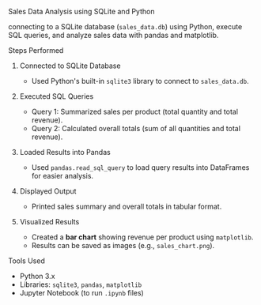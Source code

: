 Sales Data Analysis using SQLite and Python

connecting to a SQLite database (`sales_data.db`) using Python, 
execute SQL queries, and analyze sales data with pandas and matplotlib.

Steps Performed
1. Connected to SQLite Database
   - Used Python's built-in `sqlite3` library to connect to `sales_data.db`.

2. Executed SQL Queries
   - Query 1: Summarized sales per product (total quantity and total revenue).  
   - Query 2: Calculated overall totals (sum of all quantities and total revenue).  

3. Loaded Results into Pandas 
   - Used `pandas.read_sql_query` to load query results into DataFrames for easier analysis.

4. Displayed Output
   - Printed sales summary and overall totals in tabular format.

5. Visualized Results  
   - Created a **bar chart** showing revenue per product using `matplotlib`.  
   - Results can be saved as images (e.g., `sales_chart.png`).  
   
Tools Used
- Python 3.x  
- Libraries: `sqlite3`, `pandas`, `matplotlib`  
- Jupyter Notebook (to run `.ipynb` files)

